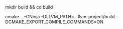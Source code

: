 
mkdir build && cd build

cmake .. -GNinja -DLLVM_PATH=...llvm-project/build -DCMAKE_EXPORT_COMPILE_COMMANDS=ON
